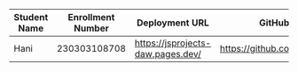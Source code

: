 | Student Name | Enrollment Number | Deployment URL | GitHub Repository URL |
|--------------|------------------|-----------|----------------------|
| Hani | 230303108708|https://jsprojects-daw.pages.dev/|https://github.com/hanivaghani/JSprojects
